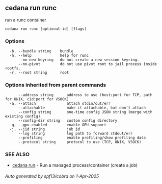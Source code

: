 ## cedana run runc

run a runc container

```
cedana run runc [optional-id] [flags]
```

### Options

```
  -b, --bundle string    bundle
  -h, --help             help for runc
      --no-new-keyring   do not create a new session keyring.
      --no-pivot         do not use pivot root to jail process inside rootfs.
  -r, --root string      root
```

### Options inherited from parent commands

```
      --address string      address to use (host:port for TCP, path for UNIX, cid:port for VSOCK)
  -a, --attach              attach stdin/out/err
      --attachable          make it attachable, but don't attach
      --config string       one-time config JSON string (merge with existing config)
      --config-dir string   custom config directory
  -g, --gpu-enabled         enable GPU support
  -j, --jid string          job id
      --log string          log path to forward stdout/err
      --profiling           enable profiling/show profiling data
      --protocol string     protocol to use (TCP, UNIX, VSOCK)
```

### SEE ALSO

* [cedana run](cedana_run.md)	 - Run a managed process/container (create a job)

###### Auto generated by spf13/cobra on 1-Apr-2025
